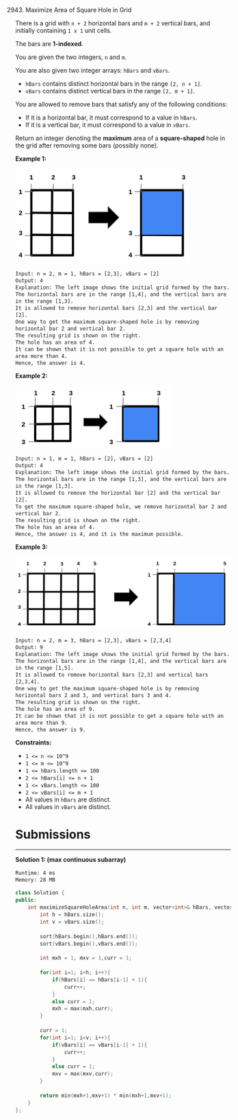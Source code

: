 2943. Maximize Area of Square Hole in Grid

There is a grid with `n + 2` horizontal bars and `m + 2` vertical bars, and initially containing `1 x 1` unit cells.

The bars are **1-indexed**.

You are given the two integers, `n` and `m`.

You are also given two integer arrays: `hBars` and `vBars`.

* `hBars` contains distinct horizontal bars in the range `[2, n + 1]`.
* `vBars` contains distinct vertical bars in the range `[2, m + 1]`.

You are allowed to remove bars that satisfy any of the following conditions:

* If it is a horizontal bar, it must correspond to a value in `hBars`.
* If it is a vertical bar, it must correspond to a value in `vBars`.

Return an integer denoting the **maximum** area of a **square-shaped** hole in the grid after removing some bars (possibly none).

 

**Example 1:**

![2943_screenshot-from-2023-11-05-22-40-25.png](img/2943_screenshot-from-2023-11-05-22-40-25.png)
```
Input: n = 2, m = 1, hBars = [2,3], vBars = [2]
Output: 4
Explanation: The left image shows the initial grid formed by the bars.
The horizontal bars are in the range [1,4], and the vertical bars are in the range [1,3].
It is allowed to remove horizontal bars [2,3] and the vertical bar [2].
One way to get the maximum square-shaped hole is by removing horizontal bar 2 and vertical bar 2.
The resulting grid is shown on the right.
The hole has an area of 4.
It can be shown that it is not possible to get a square hole with an area more than 4.
Hence, the answer is 4.
```

**Example 2:**

![2943_screenshot-from-2023-11-04-17-01-02.png](img/2943_screenshot-from-2023-11-04-17-01-02.png)
```
Input: n = 1, m = 1, hBars = [2], vBars = [2]
Output: 4
Explanation: The left image shows the initial grid formed by the bars.
The horizontal bars are in the range [1,3], and the vertical bars are in the range [1,3].
It is allowed to remove the horizontal bar [2] and the vertical bar [2].
To get the maximum square-shaped hole, we remove horizontal bar 2 and vertical bar 2.
The resulting grid is shown on the right.
The hole has an area of 4.
Hence, the answer is 4, and it is the maximum possible.
```

**Example 3:**

![2943_screenshot-from-2023-11-05-22-33-35.png](img/2943_screenshot-from-2023-11-05-22-33-35.png)
```
Input: n = 2, m = 3, hBars = [2,3], vBars = [2,3,4]
Output: 9
Explanation: The left image shows the initial grid formed by the bars.
The horizontal bars are in the range [1,4], and the vertical bars are in the range [1,5].
It is allowed to remove horizontal bars [2,3] and vertical bars [2,3,4].
One way to get the maximum square-shaped hole is by removing horizontal bars 2 and 3, and vertical bars 3 and 4.
The resulting grid is shown on the right.
The hole has an area of 9.
It can be shown that it is not possible to get a square hole with an area more than 9.
Hence, the answer is 9.
```

**Constraints:**

* `1 <= n <= 10^9`
* `1 <= m <= 10^9`
* `1 <= hBars.length <= 100`
* `2 <= hBars[i] <= n + 1`
* `1 <= vBars.length <= 100`
* `2 <= vBars[i] <= m + 1`
* All values in `hBars` are distinct.
* All values in `vBars` are distinct.

# Submissions
---
**Solution 1: (max continuous subarray)**
```
Runtime: 4 ms
Memory: 28 MB
```
```c++
class Solution {
public:
    int maximizeSquareHoleArea(int n, int m, vector<int>& hBars, vector<int>& vBars) {
        int h = hBars.size();
        int v = vBars.size();
        
        sort(hBars.begin(),hBars.end());
        sort(vBars.begin(),vBars.end());
        
        int mxh = 1, mxv = 1,curr = 1;
        
        for(int i=1; i<h; i++){
            if(hBars[i] == hBars[i-1] + 1){
                curr++;
            }
            else curr = 1;
            mxh = max(mxh,curr);
        }

        curr = 1;
        for(int i=1; i<v; i++){
            if(vBars[i] == vBars[i-1] + 1){
                curr++;
            }
            else curr = 1;
            mxv = max(mxv,curr);
        }

        return min(mxh+1,mxv+1) * min(mxh+1,mxv+1);
    }
};
```
